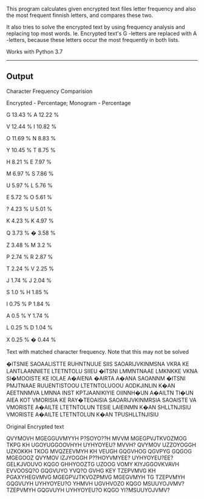 This program calculates given encrypted text files letter frequency and also the most frequent finnish letters, and compares these two.

It also tries to solve the encrypted text by using frequency analysis and replacing top most words.
Ie.
Encrypted text's G -letters are replaced with A -letters, because these letters occur the most frequently in both lists.


Works with Python 3.7


-------
Output
-------

Character Frequency Comparision

Encrypted - Percentage; Monogram - Percentage

G 13.43 %  A 12.22 %

V 12.44 %  I 10.82 %

O 11.69 %  N 8.83 %

Y 10.45 %  T 8.75 %

H 8.21 %  E 7.97 %

M 6.97 %  S 7.86 %

U 5.97 %  L 5.76 %

E 5.72 %  O 5.61 %

? 4.23 %  U 5.01 %

K 4.23 %  K 4.97 %

Q 3.73 %  � 3.58 %

Z 3.48 %  M 3.2 %

P 2.74 %  R 2.87 %

T 2.24 %  V 2.25 %

J 1.74 %  J 2.04 %

S 1.0 %  H 1.85 %

I 0.75 %  P 1.84 %

A 0.5 %  Y 1.74 %

L 0.25 %  D 1.04 %

X 0.25 %  � 0.44 %

Text with matched character frequency. Note that this may not be solved

�ITSNIE SAOAALISTTE RUHNTNUUE SIIS SAOARIJVKINMSNA VKRA KE LANTLAANNIETE LTETNTOLU SIIEU �ITSNI LMMNTNAAE LMKNKKE VKNA SI�MOOISTE KE IOLAE A�AIENA �AIRTA A�ANA SAOANNM �ITSNI PMJTNAAE RUUENTISTOOU LTETNTOLUOOU AODKJINLIN K�AN AEETNNMVA LMNNA INST KPTJAANIKIYIE OIINNH�UN A�AILTN TI�UN AIEA KOT VMORISIA KE RAY�TEOAISIA SAOARIJVKINMRSIA SAOAISTE VA VMORISTE A�AILTE LTETNTOLUN TESIE LAIEINMN K�AN SHLLTNJISIU VMORISTE A�AILTE LTETNTOLUN K�AN TPUSHLLTNJISIU

Original Encrypted text

QVYMOVH MGEGGUVMYYH P?SOYO??H MVVM MGEGPVJTKVOZMOG TKPG KH UGOYUGGOOVHYH UYHYOYEU? MVVH? QVYMOV UZZOYOGGH UZKOKKH TKOG MVQZEEVMYH KH VEUGH GQGVHOG QGVPYG GQGOG MGEGOOZ QVYMOV IZJYOGGH P??HOYVMYEE? UYHYOYEU?EE? GELKJVOUVO KQGO GHHYOOZTG UZOOG VOMY KIYJGGOVKVAVH EVVOOSQ?O GQGVUYO YVQ?O GVHG KEY TZEPVMVG KH PGAXYHEGVMVG MGEGPVJTKVOZPMVG MGEGVMYH TG TZEPVMYH GQGVUYH UYHYOYEU?O YHMVH UGVHVOZO KQGO MSUUYOJVMV? TZEPVMYH GQGVUYH UYHYOYEU?O KQGO YI?MSUUYOJVMV?
